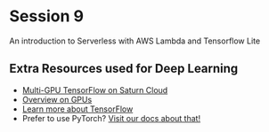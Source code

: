 # Session 9

An introduction to Serverless with AWS Lambda and Tensorflow Lite

## Extra Resources used for Deep Learning

* [Multi-GPU TensorFlow on Saturn Cloud](https://saturncloud.io/blog/tensorflow_intro/)
* [Overview on GPUs](https://saturncloud.io/docs/reference/intro_to_gpu/)
* [Learn more about TensorFlow](https://www.tensorflow.org/)
* Prefer to use PyTorch? [Visit our docs about that!](https://saturncloud.io/docs/examples/pytorch/)
